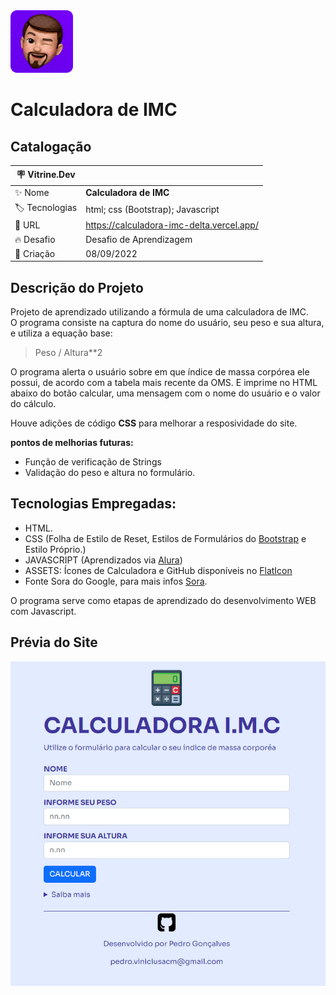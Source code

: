 <img src='icon_pedrofelixg.png' alt='icon' width="100">

# **Calculadora de IMC**

## **Catalogação**
| :placard: Vitrine.Dev |     |
| -------------  | --- |
| :sparkles: Nome        | **Calculadora de IMC**
| :label: Tecnologias | html; css (Bootstrap); Javascript
| :rocket: URL         | https://calculadora-imc-delta.vercel.app/
| :fire: Desafio     | Desafio de Aprendizagem
| :calendar: Criação | 08/09/2022


## **Descrição do Projeto**
Projeto de aprendizado utilizando a fórmula de uma calculadora de IMC.<br>
O programa consiste na captura do nome do usuário, seu peso e sua altura, e utiliza a equação base:<br>
>Peso / Altura**2

O programa alerta o usuário sobre em que índice de massa corpórea ele possui, de acordo com a tabela mais recente da OMS. E imprime no HTML abaixo do botão calcular, uma mensagem com o nome do usuário e o valor do cálculo.<br>

Houve adições de código **CSS** para melhorar a resposividade do site.

**pontos de melhorias futuras:**
- Função de verificação de Strings
- Validação do peso e altura no formulário.<br>

## **Tecnologias Empregadas:**
- HTML.<br>
- CSS (Folha de Estilo de Reset, Estilos de Formulários do [Bootstrap](https://getbootstrap.com/) e Estilo Próprio.)<br>
- JAVASCRIPT (Aprendizados via [Alura](https://www.alura.com.br/))<br>
- ASSETS: Ícones de Calculadora e GitHub disponíveis no [FlatIcon](https://www.flaticon.com/br/)<br>
- Fonte Sora do Google, para mais infos [Sora](https://fonts.google.com/specimen/Sora?query=Sora).

O programa serve como etapas de aprendizado do desenvolvimento WEB com Javascript.

## **Prévia do Site**

![prévia do site](./assets/previa_do_site.png#vitrinedev)
